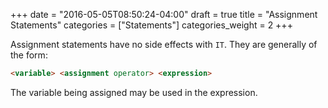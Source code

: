 +++
date = "2016-05-05T08:50:24-04:00"
draft = true
title = "Assignment Statements"
categories = ["Statements"]
categories_weight = 2
+++

Assignment statements have no side effects with `IT`. They are generally of the form:

``` html
<variable> <assignment operator> <expression>
```

The variable being assigned may be used in the expression.


